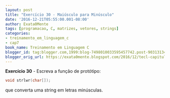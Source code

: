 ```yaml
---
layout: post
title: "Exercício 30 - Maiúsculo para Minúsculo"
date: '2016-12-21T05:55:00.001-08:00'
author: Exata0Mente
tags: [programacao, C, matrizes, vetores, strings]
categories:
- treinamento_em_linguagem_c
- cap7
book_name: Treinamento em Linguagem C
blogger_id: tag:blogger.com,1999:blog-7498010033595457742.post-9031313476538483239
blogger_orig_url: https://exata0mente.blogspot.com/2016/12/tecl-capitulo-7-exercicio-29-maiusculo.html
---
```

**Exercício 30** - Escreva a função de protótipo:

```c
void strlwr(char[]);
```

que converta uma string em letras minúsculas.

